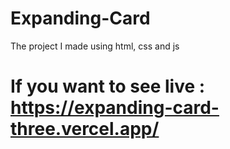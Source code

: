 # Expanding-Card

The project I made using html, css and js

# If you want to see live : https://expanding-card-three.vercel.app/
